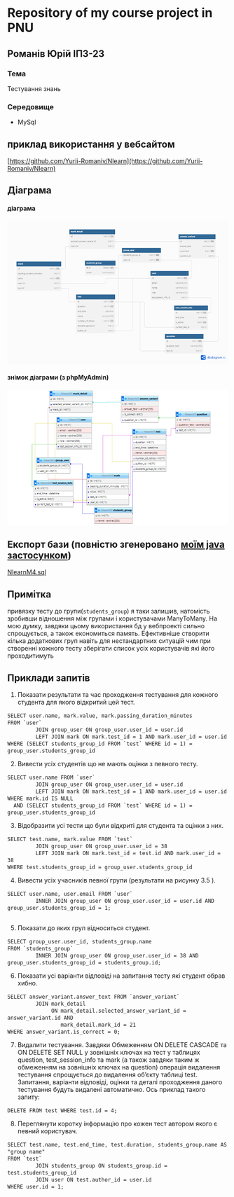 # Repository of my course project in PNU
## Романів Юрій ІПЗ-23

### Тема
Тестування знань
### Середовище
- MySql

## приклад використання у вебсайтом
[https://github.com/Yurii-Romaniv/Nlearn](https://github.com/Yurii-Romaniv/Nlearn)


## Діаграма

#### діаграма
![image](img.png)

#### знімок діаграми (з phpMyAdmin)
![image](schemaScreen.png)

## Експорт бази (повністю згенеровано [моїм java застосунком](https://github.com/Yurii-Romaniv/Nlearn))
[NlearnM4.sql](NlearnM4.sql)

## Примітка
привязку тесту до групи(`students_group`) я таки залишив, натомість зробивши відношення між групами і користувачами ManyToMany. На мою думку, завдяки цьому використання бд у вебпроекті сильно спрощується, а також економиться память. Ефективніше створити кілька додаткових груп навіть для нестандартних ситуацій чим при створенні кожного тесту зберігати список усіх користувачів які його проходитимуть 

## Приклади запитів

1)	Показати результати та час проходження тестування  для кожного студента для якого відкритий цей тест.
~~~
SELECT user.name, mark.value, mark.passing_duration_minutes
FROM `user`
         JOIN group_user ON group_user.user_id = user.id
         LEFT JOIN mark ON mark.test_id = 1 AND mark.user_id = user.id
WHERE (SELECT students_group_id FROM `test` WHERE id = 1) = group_user.students_group_id
~~~



2)	Вивести усіх студентів що не мають оцінки з певного тесту.
~~~
SELECT user.name FROM `user`
         JOIN group_user ON group_user.user_id = user.id
         LEFT JOIN mark ON mark.test_id = 1 AND mark.user_id = user.id
WHERE mark.id IS NULL
  AND (SELECT students_group_id FROM `test` WHERE id = 1) = group_user.students_group_id
 ~~~



3)	Відобразити усі тести що були відкриті для студента та оцінки з них.
~~~
SELECT test.name, mark.value FROM `test`
         JOIN group_user ON group_user.user_id = 38
         LEFT JOIN mark ON mark.test_id = test.id AND mark.user_id = 38
WHERE test.students_group_id = group_user.students_group_id 
~~~


4)	Вивести усіх учасників певної групи (результати на рисунку 3.5 ). 
~~~
SELECT user.name, user.email FROM `user`
         INNER JOIN group_user ON group_user.user_id = user.id AND group_user.students_group_id = 1;
 
~~~

5)	Показати до яких груп відноситься студент.
~~~
SELECT group_user.user_id, students_group.name
FROM `students_group`
         INNER JOIN group_user ON group_user.user_id = 38 AND group_user.students_group_id = students_group.id;
~~~



6)	Показати усі варіанти відповіді на запитання тесту які студент обрав хибно.
~~~
SELECT answer_variant.answer_text FROM `answer_variant`
         JOIN mark_detail
              ON mark_detail.selected_answer_variant_id = answer_variant.id AND
                 mark_detail.mark_id = 21
WHERE answer_variant.is_correct = 0;
~~~

7)	Видалити тестування. Завдяки Обмеженням ON DELETE CASCADE  та ON DELETE SET NULL у зовнішніх ключах на тест у таблицях question, test_session_info та mark (а також завдяки таким ж обмеженням на зовнішніх ключах на question) операція видалення тестування спрощується до видалення об’єкту таблиці test. Запитання, варіанти відповіді, оцінки та деталі проходження даного тестування будуть видалені автоматично. Ось приклад такого запиту: 
~~~
DELETE FROM test WHERE test.id = 4;
~~~
8)	Переглянути коротку інформацію про кожен тест автором якого є певний користувач.
~~~  
SELECT test.name, test.end_time, test.duration, students_group.name AS "group name"
FROM `test`
         JOIN students_group ON students_group.id = test.students_group_id
         JOIN user ON test.author_id = user.id
WHERE user.id = 1;
~~~
